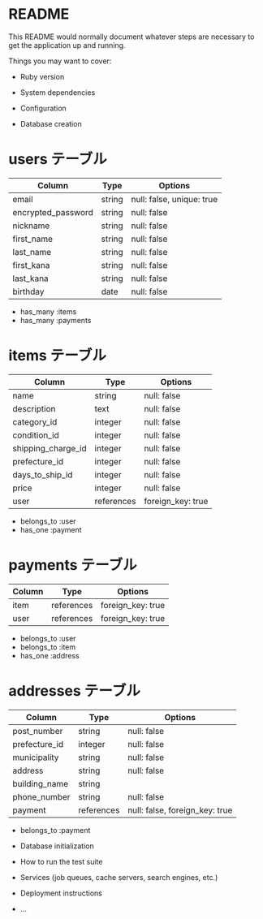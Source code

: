 # README

This README would normally document whatever steps are necessary to get the
application up and running.

Things you may want to cover:

* Ruby version

* System dependencies

* Configuration

* Database creation

# users テーブル
| Column             | Type   | Options                   |
| ------------------ | ------ | ------------------------- |
| email              | string | null: false, unique: true |
| encrypted_password | string | null: false               |
| nickname           | string | null: false               |
| first_name         | string | null: false               |
| last_name          | string | null: false               |
| first_kana         | string | null: false               |
| last_kana          | string | null: false               |
| birthday           | date   | null: false               |

- has_many :items
- has_many :payments


# items テーブル
| Column             | Type            | Options           |
| ------------------ | --------------- | ----------------- |
| name               | string          | null: false       |
| description        | text            | null: false       |
| category_id        | integer         | null: false       |
| condition_id       | integer         | null: false       |
| shipping_charge_id | integer         | null: false       |
| prefecture_id      | integer         | null: false       |
| days_to_ship_id    | integer         | null: false       |
| price              | integer         | null: false       |
| user               | references      | foreign_key: true |

- belongs_to :user
- has_one :payment

# payments テーブル
| Column        | Type       | Options           |
| ------------- | ---------- | ----------------- |
| item          | references | foreign_key: true |
| user          | references | foreign_key: true |

- belongs_to :user
- belongs_to :item
- has_one :address

# addresses テーブル
| Column        | Type       | Options                        |
| ------------- | ---------- | ------------------------------ |
| post_number   | string     | null: false                    |
| prefecture_id | integer    | null: false                    |
| municipality  | string     | null: false                    |
| address       | string     | null: false                    |
| building_name | string     |                                |
| phone_number  | string     | null: false                    |
| payment       | references | null: false, foreign_key: true |


- belongs_to :payment


* Database initialization

* How to run the test suite

* Services (job queues, cache servers, search engines, etc.)

* Deployment instructions

* ...
